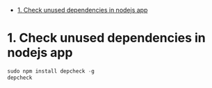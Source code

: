 - [1. Check unused dependencies in nodejs app](#1-check-unused-dependencies-in-nodejs-app)


# 1. Check unused dependencies in nodejs app

```js
sudo npm install depcheck -g
depcheck
```

